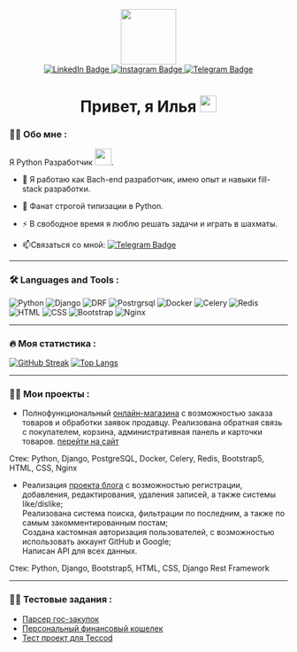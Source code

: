 <div id="header" align="center">
  <img src="https://media.giphy.com/media/M9gbBd9nbDrOTu1Mqx/giphy.gif" width="100"/>

<div id="badges">
  <a href="https://www.linkedin.com/in/ilia-boiarintsev/">
    <img src="https://img.shields.io/badge/LinkedIn-blue?style=for-the-badge&logo=linkedin&logoColor=white" alt="LinkedIn Badge"/>
  </a>
  <a href="https://www.instagram.com/theilyaboyarintsev/?igsh=eHg1NWE2YmZuMWNy">
    <img src="https://img.shields.io/badge/Instagram-red?style=for-the-badge&logo=instagram&logoColor=white" alt="Instagram Badge"/>
  </a>
  <a href="https://t.me/ilia010310">
    <img src="https://img.shields.io/badge/Telegram-blue?style=for-the-badge&logo=telegram&logoColor=white" alt="Telegram Badge"/>
  </a>
</div>
<img src="https://komarev.com/ghpvc/?username=ilia010310&style=flat-square&color=blue" alt=""/>
<h1>
  Привет, я Илья
  <img src="https://media.giphy.com/media/hvRJCLFzcasrR4ia7z/giphy.gif" width="30px"/>
</h1>
</div>

### :man_technologist: Обо мне :

Я Python Разработчик <img src="https://media.giphy.com/media/WUlplcMpOCEmTGBtBW/giphy.gif" width="30">.
- :telescope: Я работаю как Bach-end разработчик, имею опыт и навыки fill-stack разработки.

- :seedling: Фанат строгой типизации в Python.

- :zap: В свободное время я люблю решать задачи и играть в шахматы.

- :mailbox:Связаться со мной: [![Telegram Badge](https://img.shields.io/badge/-Ilia-blue?style=flat&logo=Telegram&logoColor=white)](https://t.me/ilia010310)

---

### :hammer_and_wrench: Languages and Tools :
![Python](https://img.shields.io/badge/Python%20-%20black?style=for-the-badge&logo=python)
![Django](https://img.shields.io/badge/Django-lightgreen?style=for-the-badge&logo=django)
![DRF](https://img.shields.io/badge/Django%20Rest%20Framework-red?style=for-the-badge&logo=drf)
![Postrgrsql](https://img.shields.io/badge/PostgreSQL-yellow?style=for-the-badge&logo=postgresql)
![Docker](https://img.shields.io/badge/Docker-lightgrey?style=for-the-badge&logo=docker)
![Celery](https://img.shields.io/badge/Celery-lightgrteen?style=for-the-badge&logo=celery)
![Redis](https://img.shields.io/badge/redis-lightgrey?style=for-the-badge&logo=redis)
![HTML](https://img.shields.io/badge/html-violet?style=for-the-badge&logo=html)
![CSS](https://img.shields.io/badge/css-blue?style=for-the-badge&logo=css)
![Bootstrap](https://img.shields.io/badge/Bootstrap5-lightyellow?style=for-the-badge&logo=bootstrap)
![Nginx](https://img.shields.io/badge/Nginx-lightgrey?style=for-the-badge&logo=nginx&labelColor=black)

---

### :fire: Моя статистика :


[![GitHub Streak](http://github-readme-streak-stats.herokuapp.com?user=ilia010310)](https://git.io/streak-stats)
[![Top Langs](https://github-readme-stats.vercel.app/api/top-langs/?username=ilia010310&layout=compact&theme=vision-friendly-light)](https://github.com/anuraghazra/github-readme-stats)

---

### :man_technologist: Мои проекты :

- Полнофункциональный <a href="https://github.com/ilia010310/lameli_2">онлайн-магазина</a> с возможностью заказа товаров и обработки заявок продавцу. Реализована обратная связь с покупателем, корзина, административная панель и карточки товаров. <a href="https://mrvidergold.ru">перейти на сайт</a>
<p>
Стек:
 Python, Django, PostgreSQL, Docker, Celery, Redis, Bootstrap5, HTML, CSS, Nginx
</p>

- Реализация <a href="https://github.com/ilia010310/first_project">проекта блога</a>  с возможностью регистрации, добавления, редактирования, удаления записей, а также системы like/dislike;<br>
  Реализованa системa поиска, фильтрации по последним, а также по самым закомментированным постам;<br>
  Создана кастомная авторизация пользователей, с возможностью использовать аккаунт GitHub и Google;<br>
  Написан API для всех данных.<br>
  <p>
Стек:
 Python, Django, Bootstrap5, HTML, CSS, Django Rest Framework
</p>

---

### :man_technologist: Тестовые задания :

- <a href="https://github.com/ilia010310/tanderplan">Парсер гос-закупок</a>  
- <a href="https://github.com/ilia010310/Personal_financial_wallet">Персональный финансовый кошелек</a> 
- <a href="https://github.com/ilia010310/Teccod">Тест проект для Teccod</a>
  










